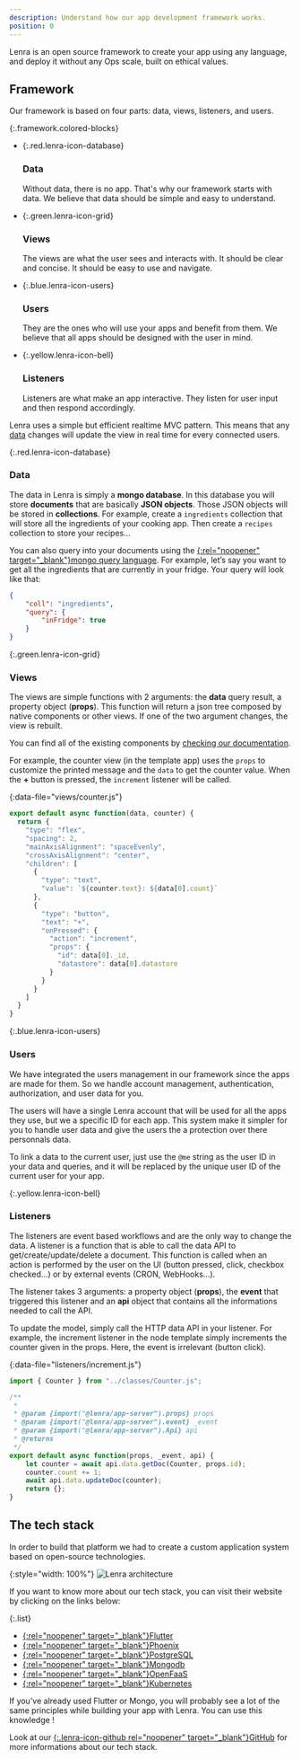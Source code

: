 ```yaml
---
description: Understand how our app development framework works.
position: 0
---
```


Lenra is an open source framework to create your app using any language, and deploy it without any Ops scale, built on ethical values.


## Framework

Our framework is based on four parts: data, views, listeners, and users.


{:.framework.colored-blocks}
- {:.red.lenra-icon-database}

    ### Data
    Without data, there is no app. That's why our framework starts with data. We believe that data should be simple and easy to understand.
- {:.green.lenra-icon-grid}

    ### Views
    The views are what the user sees and interacts with. It should be clear and concise. It should be easy to use and navigate.
- {:.blue.lenra-icon-users}

    ### Users
    They are the ones who will use your apps and benefit from them. We believe that all apps should be designed with the user in mind.
- {:.yellow.lenra-icon-bell}

    ### Listeners
    Listeners are what make an app interactive. They listen for user input and then respond accordingly.
    

Lenra uses a simple but efficient realtime MVC pattern. This means that any [data](#data) changes will update the view in real time for every connected users.

{:.red.lenra-icon-database}
### Data

The data in Lenra is simply a **mongo database**.
In this database you will store **documents** that are basically **JSON objects**.
Those JSON objects will be stored in **collections**.
For example, create a `ingredients` collection that will store all the ingredients of your cooking app.
Then create a `recipes` collection to store your recipes…

You can also query into your documents using the [{:rel="noopener" target="_blank"}mongo query language](https://www.mongodb.com/docs/manual/tutorial/query-documents/).
For example, let’s say you want to get all the ingredients that are currently in your fridge.
Your query will look like that: 

```json
{
	"coll": "ingredients",
	"query": {
		"inFridge": true
	}
}
```

{:.green.lenra-icon-grid}
### Views

The views are simple functions with 2 arguments: the **data** query result, a property object (**props**).
This function will return a json tree composed by native components or other views.
If one of the two argument changes, the view is rebuilt.

You can find all of the existing components by [checking our documentation](/references/components-api/).

For example, the counter view (in the template app) uses the `props` to customize the printed message and the `data` to get the counter value.
When the **+** button is pressed, the `increment` listener will be called.

{:data-file="views/counter.js"}
```javascript
export default async function(data, counter) {
  return {
    "type": "flex",
    "spacing": 2,
    "mainAxisAlignment": "spaceEvenly",
    "crossAxisAlignment": "center",
    "children": [
      {
        "type": "text",
        "value": `${counter.text}: ${data[0].count}`
      },
      {
        "type": "button",
        "text": "+",
        "onPressed": {
          "action": "increment",
          "props": {
            "id": data[0]._id,
            "datastore": data[0].datastore
          }
        }
      }
    ]
  }
}
```

{:.blue.lenra-icon-users}
### Users

We have integrated the users management in our framework since the apps are made for them.
So we handle account management, authentication, authorization, and user data for you.

The users will have a single Lenra account that will be used for all the apps they use, but we a specific ID for each app.
This system make it simpler for you to handle user data and give the users the a protection over there personnals data.

To link a data to the current user, just use the `@me` string as the user ID in your data and queries, and it will be replaced by the unique user ID of the current user for your app.

{:.yellow.lenra-icon-bell}
### Listeners

The listeners are event based workflows and are the only way to change the data.
A listener is a function that is able to call the data API to get/create/update/delete a document.
This function is called when an action is performed by the user on the UI (button pressed, click, checkbox checked…) or by external events (CRON, WebHooks...). 

The listener takes 3 arguments: a property object (**props**), the **event** that triggered this listener and an **api** object that contains all the informations needed to call the API. 

To update the model, simply call the HTTP data API in your listener. For example, the increment listener in the node template simply increments the counter given in the props. Here, the event is irrelevant (button click).

{:data-file="listeners/increment.js"}
```javascript
import { Counter } from "../classes/Counter.js";

/**
 * 
 * @param {import("@lenra/app-server").props} props 
 * @param {import("@lenra/app-server").event} _event 
 * @param {import("@lenra/app-server").Api} api
 * @returns 
 */
export default async function(props, _event, api) {
    let counter = await api.data.getDoc(Counter, props.id);
    counter.count += 1;
    await api.data.updateDoc(counter);
    return {};
}
```

## The tech stack

In order to build that platform we had to create a custom application system based on open-source technologies.

{:style="width: 100%"}
![Lenra architecture](/img/architecture.svg)

If you want to know more about our tech stack, you can visit their website by clicking on the links below:

{:.list}
- [{:rel="noopener" target="_blank"}Flutter](https://flutter.dev/)
- [{:rel="noopener" target="_blank"}Phoenix](https://phoenixframework.org/)
- [{:rel="noopener" target="_blank"}PostgreSQL](https://www.postgresql.org/)
- [{:rel="noopener" target="_blank"}Mongodb](https://mongodb.com/)
- [{:rel="noopener" target="_blank"}OpenFaaS](https://www.openfaas.com/)
- [{:rel="noopener" target="_blank"}Kubernetes](https://kubernetes.io/)


If you've already used Flutter or Mongo, you will probably see a lot of the same principles while building your app with Lenra. You can use this knowledge !

Look at our [{:.lenra-icon-github rel="noopener" target="_blank"}GitHub](https://github.com/lenra-io) for more informations about our tech stack.